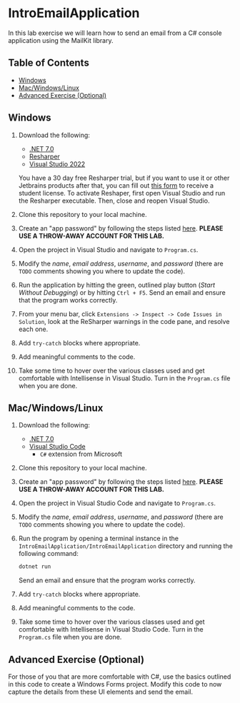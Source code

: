 # IntroEmailApplication

In this lab exercise we will learn how to send an email from a C# console application using the MailKit library.

## Table of Contents

- [Windows](#windows)
- [Mac/Windows/Linux](#macwindowslinux)
- [Advanced Exercise (Optional)](#advanced-exercise-optional)

## Windows

1. Download the following:

    - [.NET 7.0](https://dotnet.microsoft.com/en-us/download/dotnet/7.0)
    - [Resharper](https://www.jetbrains.com/resharper/download/#section=web-installer)
    - [Visual Studio 2022](https://visualstudio.microsoft.com/)

    You have a 30 day free Resharper trial, but if you want to use it or other Jetbrains products after that, you can fill out [this form](https://www.jetbrains.com/shop/eform/students/) to receive a student license. To activate Reshaper, first open Visual Studio and run the Resharper executable. Then, close and reopen Visual Studio.

2. Clone this repository to your local machine.

3. Create an "app password" by following the steps listed [here](https://support.google.com/accounts/answer/185833?hl=en). **PLEASE USE A THROW-AWAY ACCOUNT FOR THIS LAB.**

4. Open the project in Visual Studio and navigate to `Program.cs`.

5. Modify the *name*, *email address*, *username*, and *password* (there are `TODO` comments showing you where to update the code).

6. Run the application by hitting the green, outlined play button (*Start Without Debugging*) or by hitting `Ctrl + F5`. Send an email and ensure that the program works correctly.

7. From your menu bar, click `Extensions -> Inspect -> Code Issues in Solution`, look at the ReSharper warnings in the code pane, and resolve each one.

8. Add `try-catch` blocks where appropriate.

9. Add meaningful comments to the code.

10. Take some time to hover over the various classes used and get comfortable with Intellisense in Visual Studio. Turn in the `Program.cs` file when you are done.

## Mac/Windows/Linux

1. Download the following:

    - [.NET 7.0](https://dotnet.microsoft.com/en-us/download/dotnet/7.0)
    - [Visual Studio Code](https://code.visualstudio.com/)
        - `C#` extension from Microsoft

2. Clone this repository to your local machine.

3. Create an "app password" by following the steps listed [here](https://support.google.com/accounts/answer/185833?hl=en). **PLEASE USE A THROW-AWAY ACCOUNT FOR THIS LAB.**

4. Open the project in Visual Studio Code and navigate to `Program.cs`.

5. Modify the *name*, *email address*, *username*, and *password* (there are `TODO` comments showing you where to update the code).

6. Run the program by opening a terminal instance in the `IntroEmailApplication/IntroEmailApplication` directory and running the following command:

    ```bash
    dotnet run
    ```

    Send an email and ensure that the program works correctly.

7. Add `try-catch` blocks where appropriate.

8. Add meaningful comments to the code.

9. Take some time to hover over the various classes used and get comfortable with Intellisense in Visual Studio Code. Turn in the `Program.cs` file when you are done.

## Advanced Exercise (Optional)

For those of you that are more comfortable with C#, use the basics outlined in this code to create a Windows Forms project. Modify this code to now capture the details from these UI elements and send the email.
